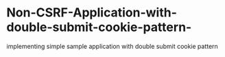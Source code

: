 # Non-CSRF-Application-with-double-submit-cookie-pattern-
implementing simple sample application with double submit cookie pattern
